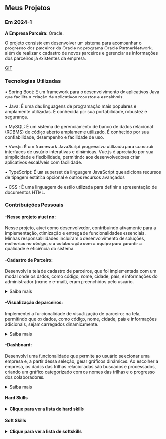 ## Meus Projetos

### Em 2024-1
**A Empresa Parceira:**  Oracle.

O projeto consiste em desenvolver um sistema para acompanhar o progresso dos parceiros da Oracle no programa Oracle PartnerNetwork, além de realizar o cadastro de novos parceiros e gerenciar as informações dos parceiros já existentes da empresa.


[GIT](https://github.com/api-4-sem/api)

### Tecnologias Utilizadas

•	Spring Boot: É um framework para o desenvolvimento de aplicativos Java que facilita a criação de aplicativos robustos e escaláveis.

•	Java: É uma das linguagens de programação mais populares e amplamente utilizadas. É conhecida por sua portabilidade, robustez e segurança.

•	MySQL: É um sistema de gerenciamento de banco de dados relacional (RDBMS) de código aberto amplamente utilizado. É conhecido por sua confiabilidade, desempenho e facilidade de uso.

•	Vue.js: É um framework JavaScript progressivo utilizado para construir interfaces de usuário interativas e dinâmicas. Vue.js é apreciado por sua simplicidade e flexibilidade, permitindo aos desenvolvedores criar aplicativos escaláveis com facilidade.

•	TypeScript: É um superset da linguagem JavaScript que adiciona recursos de tipagem estática opcional e outros recursos avançados.

•	CSS : É uma linguagem de estilo utilizada para definir a apresentação de documentos HTML.


### Contribuições Pessoais

#### -Nesse projeto atuei no:

Nesse projeto, atuei como desenvolvedor, contribuindo ativamente para a implementação, otimização e entrega de funcionalidades essenciais. Minhas responsabilidades incluíram o desenvolvimento de soluções, melhorias no código, e a colaboração com a equipe para garantir a qualidade e eficiência do sistema.


#### -Cadastro de Parceiro:

Desenvolvi a tela de cadastro de parceiros, que foi implementada com um modal onde os dados, como código, nome, cidade, país, e informações do administrador (nome e e-mail), eram preenchidos pelo usuário.

<details>  
<summary> Saiba mais </summary>
  
![Captura de tela 2024-05-13 212916](https://github.com/lucianonps/bertoti/blob/main/portifolio-bd/4sem/image.png)

A imagem acima refere-se a uma tela de cadastro de parceiro. Nele, preencheremos o nome, cidade, pais e o email para cadastrar o parceiro no sistema.

##

```js 
const parceiro = {
      codigo:this.codigo,
      nome: this.nome,
      cidade: this.cidade,
      pais: this.pais,
      adminNome:this.adminNome,
      adminEmail: this.email,
    };

    axios.post('/criar-empresas', parceiro)
      .then(response => {
        Swal.fire({
            text: "Partner cadastrado com sucesso ",
            icon: "success",
            showConfirmButton:false,
            timer:2000
        });
        this.resetForm();
      })
      .catch(error => {
        console.error('Erro ao cadastrar partner:', error);
        Swal.fire({
            title: "ops...",
            text: "Erro ao cadastrar partner",
            icon: "error",
            showCloseButton: true,
        });
      });
```
A função responsável pelo cadastro de parceiros na aplicação cria um objeto contendo os dados do parceiro, como código, nome, cidade, país, e informações do administrador (nome e e-mail). Em seguida, realiza uma requisição HTTP POST para o endpoint /criar-empresas, enviando esse objeto.
Se a requisição for bem-sucedida, uma notificação é exibida ao usuário confirmando o cadastro do parceiro e os campos do formulário são resetados. Caso ocorra um erro, uma mensagem de alerta é exibida informando o problema e pedindo ao usuário para tentar novamente.

</details>



#### -Visualização de parceiros: 

Implementei a funcionalidade de visualização de parceiros na tela, permitindo que os dados, como código, nome, cidade, país e informações adicionais, sejam carregados dinamicamente.

<details>  
<summary> Saiba mais </summary>
  
![Captura de tela 2024-05-15 205239](https://github.com/lucianonps/bertoti/blob/main/portifolio-bd/4sem/visu-api.png)

A imagem acima refere-se à visualização de parceiros, onde é possível ver os parceiros cadastrados no sistema.

##
```js

export default class VisualizacaoParceiros extends Vue {
    listaParceiros: any[] = [];

    async mounted() {
        await this.getParceiros();
    }

    async getParceiros() {
        try {
            const response = await axios.get("carregar-empresas");
            console.log(response.data);
            this.listaParceiros = response.data;
        } catch (error) {
            console.log("Erro:", error);
        }
    }
}

```
A classe VisualizacaoParceiros é responsável por exibir uma lista de parceiros cadastrados e utiliza a estrutura Vue.js para sua implementação. Dentro dela, a função getParceiros() realiza uma requisição HTTP GET para o endpoint carregar-empresas, buscando os dados dos parceiros e preenchendo a lista exibida na interface

  
</details>


#### -Dashboard: 

Desenvolvi uma funcionalidade que permite ao usuário selecionar uma empresa e, a partir dessa seleção, gerar gráficos dinâmicos. Ao escolher a empresa, os dados das trilhas relacionadas são buscados e processados, criando um gráfico categorizado com os nomes das trilhas e o progresso dos colaboradores.


<details>
<summary> Saiba mais </summary>
  
![Captura de tela 2024-05-26 175302](https://github.com/lucianonps/bertoti/blob/main/portifolio-bd/4sem/dash-api.png)

A imagem acima refere-se à tela de Dashboard, onde é possível visualizar gráficos dinâmicos.

##

```js
changeCompany(id:number){
        this.selectedCompany = id;

        axios.get(`dash/trilhas/empresa/${this.selectedCompany}`)
        .then(response => {
            const trilhas = response.data;
            console.log(trilhas)
            const data = {
                labels: trilhas.map((trilha: { nome: string }) => trilha.nome),
                values: trilhas.map((trilha: { progressoColaborador: number }) => trilha.progressoColaborador)
            };
            const categoryChartConfig = this.createCategoryChartConfig(data);
            this.createChart("category", categoryChartConfig);
        })
        .catch(error => {
            console.error("Erro ao buscar dados da categoria:", error);
            
        });
    }
```
A função changeCompany(id: number) é responsável por atualizar os dados exibidos na dashboard com base na empresa selecionada pelo usuário. Ela realiza uma requisição para obter as trilhas de treinamento relacionadas à empresa, processa os dados recebidos e configura os parâmetros necessários para criar um gráfico categorizado

##

  
</details>

#### Hard Skills
<details>
  <summary><b>Clique para ver a lista de hard skills</b></summary>
  <br>
  <table align="center">
    <tr>
      <th width="300px">Tecnologia/Metodologia</th>
      <th width="300px">Classificação</th>
    </tr>
    <tr>
      <td>VUE</td>
      <td>★★★★★★★★☆☆</td>
    </tr>
    <tr>
      <td>HTML/CSS</td>
      <td>★★★★★★★★☆☆</td>
    </tr>
    <tr>
      <td>SQL</td>
      <td>★★★★★☆☆☆☆☆</td>
    </tr>
    <tr>
      <td>MYSQL</td>
      <td>★★★★★★★☆☆☆</td>
    </tr>
    <tr>
      <td>REST</td>
      <td>★★★★★★☆☆☆☆</td>
    </tr>
    <tr>
      <td>UX/UI design</td>
      <td>★★★★★★★★★☆</td>
    </tr>
  </table>
</details>

#### Soft Skills
<details>
  <summary><b>Clique para ver a lista de softskills</b></summary>
  <br>
  <table align="center">
    <tr>
      <th width="300px">Tecnologia/Metodologia</th>
      <th width="300px">Classificação</th>
    </tr>
    <tr>
      <td>Comunicação</td>
      <td>★★★★★★★☆☆☆</td>
    </tr>
    <tr>
      <td>Responsabilidade</td>
      <td>★★★★★★★★★☆</td>
    </tr>
    <tr>
      <td>Trabalho em Equipe</td>
      <td>★★★★★★★☆☆☆</td>
    </tr>
    <tr>
      <td>Resolução de Problemas</td>
      <td>★★★★★★★☆☆☆</td>
    </tr>
    
  </table>
</details>